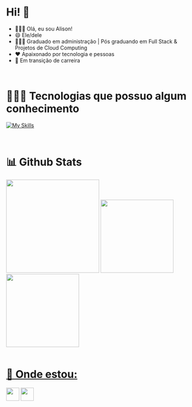 # Hi! 🖖
- 🙎🏽‍♂️ Olá, eu sou Alison!
- 😄 Ele/dele
- 👨🏼‍🎓 Graduado em administração | Pós graduando em Full Stack & Projetos de Cloud Computing
- ❤️ Apaixonado por tecnologia e pessoas
- 🌱 Em transição de carreira

<br>

<div>

  <div padding="5px">
 
# 👨🏽‍💻 Tecnologias que possuo algum conhecimento
[![My Skills](https://skillicons.dev/icons?i=python,django,selenium,html,css,bootstrap,js,nodejs,express,postman,docker,ai,mysql,vscode&theme=light)](https://skillicons.dev)

</div>
<br>

# 📊 Github Stats
<div>
  <img height="250em" src="https://github-readme-activity-graph.vercel.app/graph?username=jose-alison&bg_color=030314&color=589edd&line=f5c402&point=f5c402&area=true&hide_border=true)]"/>
  <a href="https://github.com/jose-alison/">   
  <img height="196em" src="https://github-readme-stats.vercel.app/api?username=jose-alison&show_icons=true&theme=holi"/>  
  <img height="196em" src="https://github-readme-stats.vercel.app/api/top-langs/?username=jose-alison&theme=holi&langs_count=8"/>
</div>
</div>
<br>
    
# 🚩 Onde estou:
    
<div> 
  <a href="https://www.linkedin.com/in/josealison/" target="_blank"><img height="35px" src="https://img.shields.io/badge/-LinkedIn-%230077B5?style=flat&logo=linkedin&logoColor=white" target="_blank"></a> 
    <a href="https://instagram.com/zealisun"><img height="35px" src="https://img.shields.io/badge/instagram-E4405F.svg?style=flat&logo=instagram&logoColor=white"/></a>
</div>    
